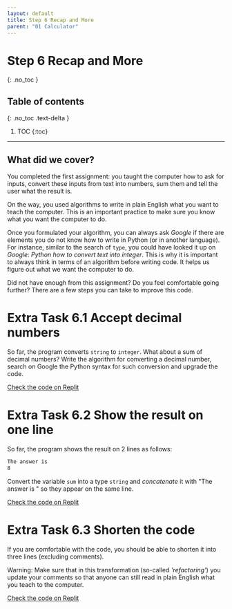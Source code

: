 ```yaml
---
layout: default
title: Step 6 Recap and More
parent: "01 Calculator"
---
```


# Step 6 Recap and More
{: .no_toc }

## Table of contents
{: .no_toc .text-delta }

1. TOC
{:toc}

---

## What did we cover?

You completed the first assignment: you taught the computer how to ask for inputs, convert these inputs from text into numbers, sum them and tell the user what the result is.

On the way, you used algorithms to write in plain English what you want to teach the computer. This is an important practice to make sure you know what you want the computer to do.

Once you formulated your algorithm, you can always ask _Google_ if there are elements you do not know how to write in Python (or in another language). For instance, similar to the search of `type`, you could have looked it up on _Google_: _Python how to convert text into integer_. This is why it is important to always think in terms of an algorithm before writing code. It helps us figure out what we want the computer to do.

Did not have enough from this assignment? Do you feel comfortable going further? There are a few steps you can take to improve this code.

# Extra Task 6.1 Accept decimal numbers

So far, the program converts `string` to `integer`. What about a sum of decimal numbers? Write the algorithm for converting a decimal number, search on Google the Python syntax for such conversion and upgrade the code.

[Check the code on Replit](https://repl.it/@IO1075/01-calculator-step6-1)

# Extra Task 6.2 Show the result on one line

So far, the program shows the result on 2 lines as follows:

```sh
The answer is 
8
```

Convert the variable `sum` into a type `string` and _concatenate_ it with "The answer is " so they appear on the same line.

[Check the code on Replit](https://repl.it/@IO1075/01-calculator-step6-2)

# Extra Task 6.3 Shorten the code

If you are comfortable with the code, you should be able to shorten it into three lines (excluding comments).

Warning: Make sure that in this transformation (so-called _'refactoring'_) you update your comments so that anyone can still read in plain English what you teach to the computer.

[Check the code on Replit](https://repl.it/@IO1075/01-calculator-step6-3)
